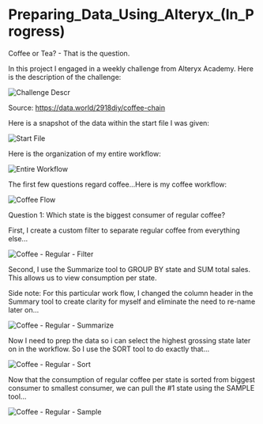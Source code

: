 # Preparing_Data_Using_Alteryx_(In_Progress)

Coffee or Tea? - That is the question. 

In this project I engaged in a weekly challenge from Alteryx Academy. Here is the description of the challenge:

![Challenge Descr](https://user-images.githubusercontent.com/100732722/235212229-147bdc42-a21c-470c-8d67-e06d38482b61.png)

Source: https://data.world/2918diy/coffee-chain

Here is a snapshot of the data within the start file I was given:

![Start File](https://user-images.githubusercontent.com/100732722/235213134-590e8048-4f60-4e3f-9867-29a546ebac52.png)

Here is the organization of my entire workflow:

![Entire Workflow](https://user-images.githubusercontent.com/100732722/235213197-13558e22-ed98-45d3-90e4-f95916fcd268.png)

The first few questions regard coffee...Here is my coffee workflow:

![Coffee Flow](https://user-images.githubusercontent.com/100732722/235213413-75deed1a-4669-4df5-97e5-779f27240fac.png)

 Question 1: Which state is the biggest consumer of regular coffee?
 
 First, I create a custom filter to separate regular coffee from everything else...
 
 ![Coffee - Regular - Filter](https://user-images.githubusercontent.com/100732722/235213902-7c089506-9bee-4e07-b029-a2cb2cef56ee.png)
 
 Second, I use the Summarize tool to GROUP BY state and SUM total sales. This allows us to view consumption per state. 
 
 Side note: For this particular work flow, I changed the column header in the Summary tool to create clarity for myself and eliminate the need to re-name later on...
 
 ![Coffee - Regular - Summarize](https://user-images.githubusercontent.com/100732722/235215662-544efb42-814c-4334-9b56-130291b4c9f8.png)
 
 Now I need to prep the data so i can select the highest grossing state later on in the workflow. So I use the SORT tool to do exactly that...
 
 ![Coffee - Regular - Sort](https://user-images.githubusercontent.com/100732722/235216347-039cdfc1-28fd-4546-8a65-8c57a384f3bc.png)
 
 Now that the consumption of regular coffee per state is sorted from biggest consumer to smallest consumer, we can pull the #1 state using the SAMPLE tool...
 
 ![Coffee - Regular - Sample](https://user-images.githubusercontent.com/100732722/235216807-c688b351-0423-4cf1-a43b-442d6af790dc.png)

